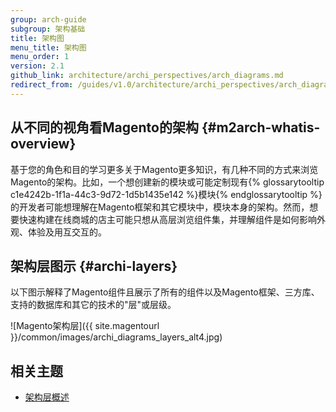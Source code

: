 ```yaml
---
group: arch-guide
subgroup: 架构基础
title: 架构图
menu_title: 架构图
menu_order: 1
version: 2.1
github_link: architecture/archi_perspectives/arch_diagrams.md
redirect_from: /guides/v1.0/architecture/archi_perspectives/arch_diagrams.html
---
```


## 从不同的视角看Magento的架构 {#m2arch-whatis-overview}

基于您的角色和目的学习更多关于Magento更多知识，有几种不同的方式来浏览Magento的架构。比如，一个想创建新的模块或可能定制现有{% glossarytooltip c1e4242b-1f1a-44c3-9d72-1d5b1435e142 %}模块{% endglossarytooltip %}的开发者可能想理解在Magento框架和其它模块中，模块本身的架构。然而，想要快速构建在线商城的店主可能只想从高层浏览组件集，并理解组件是如何影响外观、体验及用互交互的。

## 架构层图示 {#archi-layers}

以下图示解释了Magento组件且展示了所有的组件以及Magento框架、三方库、支持的数据库和其它的技术的"层"或层级。

![Magento架构层]({{ site.magentourl }}/common/images/archi_diagrams_layers_alt4.jpg)

## 相关主题

* <a href="{{ page.baseurl }}/architecture/archi_perspectives/ALayers_intro.html">架构层概述</a>
